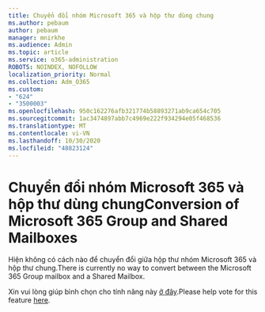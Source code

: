 ```yaml
---
title: Chuyển đổi nhóm Microsoft 365 và hộp thư dùng chung
ms.author: pebaum
author: pebaum
manager: mnirkhe
ms.audience: Admin
ms.topic: article
ms.service: o365-administration
ROBOTS: NOINDEX, NOFOLLOW
localization_priority: Normal
ms.collection: Adm_O365
ms.custom:
- "624"
- "3500003"
ms.openlocfilehash: 950c162276afb321774b58893271ab9ca654c705
ms.sourcegitcommit: 1ac3474897abb7c4969e222f934294e05f468536
ms.translationtype: MT
ms.contentlocale: vi-VN
ms.lasthandoff: 10/30/2020
ms.locfileid: "48823124"
---
```

# <a name="conversion-of-microsoft-365-group-and-shared-mailboxes"></a><span data-ttu-id="4d2cd-102">Chuyển đổi nhóm Microsoft 365 và hộp thư dùng chung</span><span class="sxs-lookup"><span data-stu-id="4d2cd-102">Conversion of Microsoft 365 Group and Shared Mailboxes</span></span>

<span data-ttu-id="4d2cd-103">Hiện không có cách nào để chuyển đổi giữa hộp thư nhóm Microsoft 365 và hộp thư chung.</span><span class="sxs-lookup"><span data-stu-id="4d2cd-103">There is currently no way to convert between the Microsoft 365 Group mailbox and a Shared Mailbox.</span></span>

<span data-ttu-id="4d2cd-104">Xin vui lòng giúp bình chọn cho tính năng này [ở đây](https://aka.ms/M365GroupToShared).</span><span class="sxs-lookup"><span data-stu-id="4d2cd-104">Please help vote for this feature [here](https://aka.ms/M365GroupToShared).</span></span>
